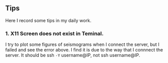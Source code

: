 ## Tips

Here I record some tips in my daily work.

### 1. X11 Screen does not exist in Teminal.

I try to plot some figures of seismograms when I connect the server, but I failed and see the error above. I find it is due to the way that I connnect the server. It should be ssh `-Y` username@IP, not ssh username@IP.
